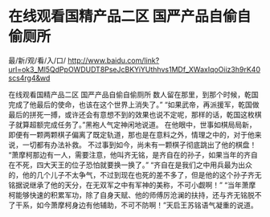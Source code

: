 # 在线观看国精产品二区 国严产品自偷自偷厕所

最/新/观/看/入/口/ http://www.baidu.com/link?url=ok3_Ml5QdPpOWDUDT8PseJcBKYiYUthhvs1MDf_XWaxIqoOiiz3h9rK40scs4rg4&wd

在线观看国精产品二区 国严产品自偷自偷厕所
数人留在那里，到那个时候，乾国完成了他最后的使命，也该在这个世界上消失了。”
    “如果武帝，再派援军，乾国做最后的拼死一搏，或许还会有意想不到的效果也说不定呢，那样的话，乾国这枚棋子就算超额完成任务了。”黑袍人气定神闲地说道。
    在他眼中，世事如棋局局新，即便有一颗两颗棋子偏离了既定轨道，那也是在意料之外，情理之中的，对于他来说，一切都有办法补救。
    不过事到如今，尚未有一颗棋子彻底跳出了他的棋盘！
    “萧摩柯那边有一人，需要注意，他叫齐无铭，是齐自在的孙子，如果当年的齐自在不死，四大天王的位子恐怕就要换一换了。”
    “齐自在是我们之中用兵最为出众的，他的几个儿子不太争气，不过到现在也死的差不多了，但是他的这个孙子齐无铭据说继承了他的天分，在无双军之中有军神的美称，不可小觑啊！”
    “当年萧摩柯能够快速的积累军功，除了自身天赋、他的师傅厉沧澜的扶持，还与齐无铭脱不了干系，如今萧摩柯身边有他辅助，不可不防啊！”天启王苏铭语气凝重的说道。
